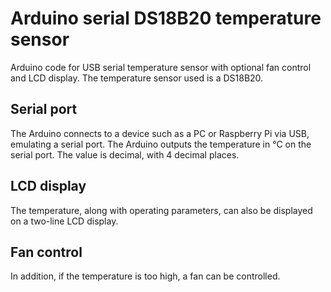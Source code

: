 # Arduino serial DS18B20 temperature sensor

Arduino code for USB serial temperature sensor with optional fan control and LCD display.
The temperature sensor used is a DS18B20.

## Serial port

The Arduino connects to a device such as a PC or Raspberry Pi via USB, emulating a serial port.
The Arduino outputs the temperature in °C on the serial port.
The value is decimal, with 4 decimal places.

## LCD display

The temperature, along with operating parameters, can also be displayed on a two-line LCD display. 

## Fan control

In addition, if the temperature is too high, a fan can be controlled.
